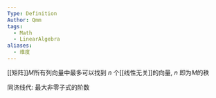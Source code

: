 ```yaml
---
Type: Definition
Author: Qmm
tags:
  - Math
  - LinearAlgebra
aliases:
  - 维度
---
```

[[矩阵]]$M$所有列向量中最多可以找到 $n$ 个[[线性无关]]的向量, $n$ 即为$M$的秩


同济线代: 最大非零子式的阶数